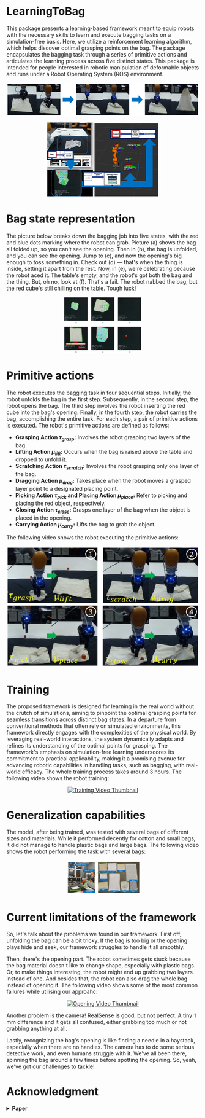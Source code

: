 # LearningToBag

This package presents a learning-based framework meant to equip robots with the necessary skills to learn and execute bagging tasks on a simulation-free basis. Here, we utilize a reinforcement learning algorithm, which helps discover optimal grasping points on the bag. The package encapsulates the bagging task through a series of primitive actions and articulates the learning process across five distinct states. This package is intended for people interested in robotic manipulation of deformable objects and runs under a Robot Operating System (ROS) environment.


<p align="center">
    <img src="imgs/intro.png" alt="Framework description">
</p>


<p align="center">
  <a href="https://youtu.be/UV9HcEummx0">
    <img src="imgs/implementation.jpg" alt="alt text" width="60%">
  </a>
</p>


# Bag state representation

The picture below breaks down the bagging job into five states, with the red and blue dots marking where the robot can grab. Picture (a) shows the bag all folded up, so you can't see the opening. Then in (b), the bag is unfolded, and you can see the opening. Jump to (c), and now the opening's big enough to toss something in. Check out (d) — that's when the thing is inside, setting it apart from the rest. Now, in (e), we're celebrating because the robot aced it. The table's empty, and the robot's got both the bag and the thing. But, oh no, look at (f). That's a fail. The robot nabbed the bag, but the red cube's still chilling on the table. Tough luck!

<p align="center">
  <img src="imgs/state_representation.png" alt="alt text" width="40%">
</p>

# Primitive actions 

The robot executes the bagging task in four sequential steps. Initially, the robot unfolds the bag in the first step. Subsequently, in the second step, the robot opens the bag. The third step involves the robot inserting the red cube into the bag's opening. Finally, in the fourth step, the robot carries the bag, accomplishing the entire task. For each step, a pair of primitive actions is executed. The robot's primitive actions are defined as follows:

- **Grasping Action $\tau_{grasp}$:** Involves the robot grasping two layers of the bag.
- **Lifting Action $\mu_{lift}$:** Occurs when the bag is raised above the table and dropped to unfold it.
- **Scratching Action $\tau_{scratch}$:** Involves the robot grasping only one layer of the bag.
- **Dragging Action $\mu_{drag}$:** Takes place when the robot moves a grasped layer point to a designated placing point.
- **Picking Action $\tau_{pick}$ and Placing Action $\mu_{place}$:** Refer to picking and placing the red object, respectively.
- **Closing Action $\tau_{close}$:** Grasps one layer of the bag when the object is placed in the opening.
- **Carrying Action $\mu_{carry}$:** Lifts the bag to grab the object.

The following video shows the robot executing the primitive actions:

<p align="center">
  <a href="https://www.youtube.com/watch?v=rdjU4aOT5L0">
    <img src="imgs/primitive_actions.png" alt="Primitive Actions Video">
  </a>
</p>

# Training

The proposed framework is designed for learning in the real world without the crutch of simulations, aiming to pinpoint the optimal grasping points for seamless transitions across distinct bag states. In a departure from conventional methods that often rely on simulated environments, this framework directly engages with the complexities of the physical world. By leveraging real-world interactions, the system dynamically adapts and refines its understanding of the optimal points for grasping. The framework's emphasis on simulation-free learning underscores its commitment to practical applicability, making it a promising avenue for advancing robotic capabilities in handling tasks, such as bagging, with real-world efficacy. The whole training process takes around 3 hours. The following video shows the robot training:

<p align="center">
  <a href="https://www.youtube.com/watch?v=stVUH-i-5V8">
    <img src="https://img.youtube.com/vi/UV9HcEummx0/0.jpg" alt="Training Video Thumbnail">
  </a>
</p>

# Generalization capabilities

The model, after being trained, was tested with several bags of different sizes and materials. While it performed decently for cotton and small bags, it did not manage to handle plastic bags and large bags. The following video shows the robot performing the task with several bags:

<p align="center">
  <a href="https://youtu.be/uKf_AiQcG3Q">
    <img src="imgs/exp_setup.jpg" alt="Experimental Setup" width="40%">
  </a>
</p>

# Current limitations of the framework

So, let's talk about the problems we found in our framework. First off, unfolding the bag can be a bit tricky. If the bag is too big or the opening plays hide and seek, our framework struggles to handle it all smoothly.

Then, there's the opening part. The robot sometimes gets stuck because the bag material doesn't like to change shape, especially with plastic bags. Or, to make things interesting, the robot might end up grabbing two layers instead of one. And besides that, the robot can also drag the whole bag instead of opening it. The following video shows some of the most common failures while utilising our approahc:

<p align="center">
  <a href="https://youtu.be/8RU5C9uFk2k">
    <img src="https://img.youtube.com/vi/8RU5C9uFk2k/0.jpg" alt="Opening Video Thumbnail">
  </a>
</p>

Another problem is the camera! RealSense is good, but not perfect. A tiny 1 mm difference and it gets all confused, either grabbing too much or not grabbing anything at all.

Lastly, recognizing the bag's opening is like finding a needle in a haystack, especially when there are no handles. The camera has to do some serious detective work, and even humans struggle with it. We've all been there, spinning the bag around a few times before spotting the opening. So, yeah, we've got our challenges to tackle!

# Acknowledgment

<details>
  <summary><b>Paper</b></summary>

  Munguia-Galeano, F., Zhu, J., Hernández, J. D., & Ji, Z. (2023). [Learning to bag with a simulation-free reinforcement learning framework for robots](https://arxiv.org/abs/2310.14398). *arXiv preprint arXiv:2310.14398*.

  ```bibtex
  @article{munguia2023learning,
    title={Learning to bag with a simulation-free reinforcement learning framework for robots},
    author={Munguia-Galeano, Francisco and Zhu, Jihong and Hern{\'a}ndez, Juan David and Ji, Ze},
    journal={arXiv preprint arXiv:2310.14398},
    year={2023}
  }

